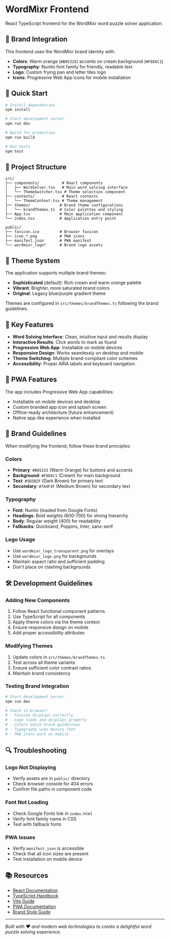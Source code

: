 # WordMixr Frontend

React TypeScript frontend for the WordMixr word puzzle solver application.

## 🎨 Brand Integration

This frontend uses the WordMixr brand identity with:

- **Colors**: Warm orange (`#B05325`) accents on cream background (`#F8E6C1`)
- **Typography**: Nunito font family for friendly, readable text
- **Logo**: Custom frying pan and letter tiles logo
- **Icons**: Progressive Web App icons for mobile installation

## 🚀 Quick Start

```bash
# Install dependencies
npm install

# Start development server
npm run dev

# Build for production
npm run build

# Run tests
npm test
```

## 📁 Project Structure

```
src/
├── components/          # React components
│   ├── WordSolver.tsx   # Main word solving interface
│   └── ThemeSwitcher.tsx # Theme selection component
├── contexts/            # React contexts
│   └── ThemeContext.tsx # Theme management
├── themes/             # Brand theme configurations
│   └── brandThemes.ts  # Color palettes and styling
├── App.tsx             # Main application component
└── index.tsx           # Application entry point

public/
├── favicon.ico         # Browser favicon
├── icon_*.png          # PWA icons
├── manifest.json       # PWA manifest
└── wordmixr_logo*      # Brand logo assets
```

## 🎨 Theme System

The application supports multiple brand themes:

- **Sophisticated** (default): Rich cream and warm orange palette
- **Vibrant**: Brighter, more saturated brand colors  
- **Original**: Legacy blue/purple gradient theme

Themes are configured in `src/themes/brandThemes.ts` following the brand guidelines.

## 🔧 Key Features

- **Word Solving Interface**: Clean, intuitive input and results display
- **Interactive Results**: Click words to mark as found
- **Progressive Web App**: Installable on mobile devices
- **Responsive Design**: Works seamlessly on desktop and mobile
- **Theme Switching**: Multiple brand-compliant color schemes
- **Accessibility**: Proper ARIA labels and keyboard navigation

## 📱 PWA Features

The app includes Progressive Web App capabilities:

- Installable on mobile devices and desktop
- Custom branded app icon and splash screen
- Offline-ready architecture (future enhancement)
- Native app-like experience when installed

## 🎨 Brand Guidelines

When modifying the frontend, follow these brand principles:

### Colors
- **Primary**: `#B05325` (Warm Orange) for buttons and accents
- **Background**: `#F8E6C1` (Cream) for main background
- **Text**: `#5B3B2F` (Dark Brown) for primary text
- **Secondary**: `#7A4F3F` (Medium Brown) for secondary text

### Typography
- **Font**: Nunito (loaded from Google Fonts)
- **Headings**: Bold weights (600-700) for strong hierarchy
- **Body**: Regular weight (400) for readability
- **Fallbacks**: Quicksand, Poppins, Inter, sans-serif

### Logo Usage
- Use `wordmixr_logo_transparent.png` for overlays
- Use `wordmixr_logo.png` for backgrounds
- Maintain aspect ratio and sufficient padding
- Don't place on clashing backgrounds

## 🛠 Development Guidelines

### Adding New Components
1. Follow React functional component patterns
2. Use TypeScript for all components
3. Apply theme colors via the theme context
4. Ensure responsive design on mobile
5. Add proper accessibility attributes

### Modifying Themes
1. Update colors in `src/themes/brandThemes.ts`
2. Test across all theme variants
3. Ensure sufficient color contrast ratios
4. Maintain brand consistency

### Testing Brand Integration
```bash
# Start development server
npm run dev

# Check in browser:
# - Favicon displays correctly
# - Logo loads and displays properly
# - Colors match brand guidelines
# - Typography uses Nunito font
# - PWA icons work on mobile
```

## 🔍 Troubleshooting

### Logo Not Displaying
- Verify assets are in `public/` directory
- Check browser console for 404 errors
- Confirm file paths in component code

### Font Not Loading
- Check Google Fonts link in `index.html`
- Verify font family name in CSS
- Test with fallback fonts

### PWA Issues
- Verify `manifest.json` is accessible
- Check that all icon sizes are present
- Test installation on mobile device

## 📚 Resources

- [React Documentation](https://react.dev/)
- [TypeScript Handbook](https://www.typescriptlang.org/docs/)
- [Vite Guide](https://vitejs.dev/guide/)
- [PWA Documentation](https://web.dev/progressive-web-apps/)
- [Brand Style Guide](../wordmixr_brand_kit/brand_style_guide.md)

---

*Built with ❤️ and modern web technologies to create a delightful word puzzle solving experience.* 
